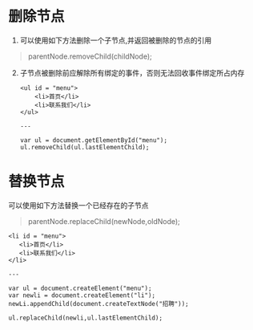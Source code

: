 # 删除节点

 1. 可以使用如下方法删除一个子节点,并返回被删除的节点的引用

  >parentNode.removeChild(childNode);

 2. 子节点被删除前应解除所有绑定的事件，否则无法回收事件绑定所占内存

        <ul id = "menu">
            <li>首页</li>
            <li>联系我们</li>
        </ul>

        ---

        var ul = document.getElementById("menu");
        ul.removeChild(ul.lastElementChild);

# 替换节点

可以使用如下方法替换一个已经存在的子节点

> parentNode.replaceChild(newNode,oldNode);

    <li id = "menu">
       <li>首页</li>
       <li>联系我们</li>
    </li>

    ---

    var ul = document.createElement("menu");
    var newli = document.createElement("li");
    newLi.appendChild(document.createTextNode("招聘"));

    ul.replaceChild(newli,ul.lastElementChild);
